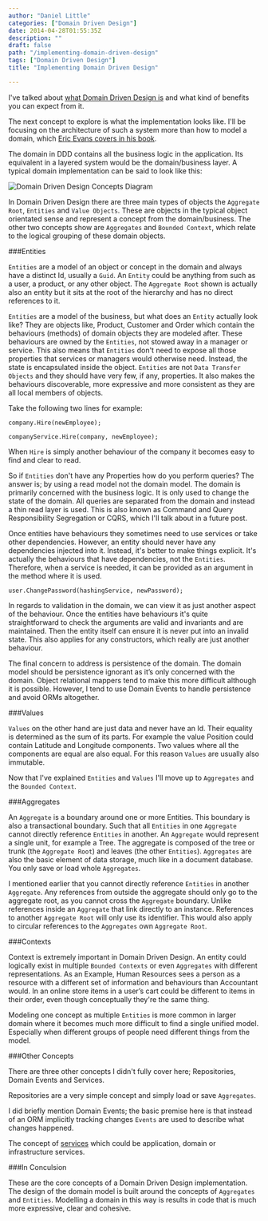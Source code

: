 ```yaml
---
author: "Daniel Little"
categories: ["Domain Driven Design"]
date: 2014-04-28T01:55:35Z
description: ""
draft: false
path: "/implementing-domain-driven-design"
tags: ["Domain Driven Design"]
title: "Implementing Domain Driven Design"

---
```


I've talked about [what Domain Driven Design is](http://lavinski.me/domain-driven-design/) and what kind of benefits you can expect from it. 

The next concept to explore is what the implementation looks like. I'll be focusing on the architecture of such a system more than how to model a domain, which [Eric Evans covers in his book](http://dddcommunity.org/book/evans_2003/).

The domain in DDD contains all the business logic in the application. Its equivalent in a layered system would be the domain/business layer. A typical domain implementation can be said to look like this:

![Domain Driven Design Concepts Diagram](/content/images/2014/Apr/Domain-Driven-Design-Concepts.png)

In Domain Driven Design there are three main types of objects the `Aggregate Root`, `Entities` and `Value Objects`. These are objects in the typical object orientated sense and represent a concept from the domain/business. The other two concepts show are `Aggregates` and `Bounded Context`, which relate to the logical grouping of these domain objects.

###Entities

`Entities` are a model of an object or concept in the domain and always have a distinct Id, usually a `Guid`. An `Entity` could be anything from such as a user, a product, or any other object. The `Aggregate Root` shown is actually also an entity but it sits at the root of the hierarchy and has no direct references to it.

`Entities` are a model of the business, but what does an `Entity` actually look like? They are objects like, Product, Customer and Order which contain the behaviours (methods) of domain objects they are modeled after. These behaviours are owned by the `Entities`, not stowed away in a manager or service. This also means that `Entities` don't need to expose all those properties that services or managers would otherwise need. Instead, the state is encapsulated inside the object. `Entities` are not `Data Transfer Objects` and they should have very few, if any, properties. It also makes the behaviours discoverable, more expressive and more consistent as they are all local members of objects. 

Take the following two lines for example:
```
company.Hire(newEmployee);
```
```
companyService.Hire(company, newEmployee);
```
When `Hire` is simply another behaviour of the company it becomes easy to find and clear to read.

So if `Entities` don't have any Properties how do you perform queries? The answer is; by using a read model not the domain model. The domain is primarily concerned with the business logic. It is only used to change the state of the domain. All queries are separated from the domain and instead a thin read layer is used. This is also known as Command and Query Responsibility Segregation or CQRS, which I'll talk about in a future post.

Once entities have behaviours they sometimes need to use services or take other dependencies. However, an entity should never have any dependencies injected into it. Instead, it's better to make things explicit. It's actually the behaviours that have dependencies, not the `Entities`. Therefore, when a service is needed, it can be provided as an argument in the method where it is used.

    user.ChangePassword(hashingService, newPassword);

In regards to validation in the domain, we can view it as just another aspect of the behaviour. Once the entities have behaviours it's quite straightforward to check the arguments are valid and invariants and are maintained. Then the entity itself can ensure it is never put into an invalid state. This also applies for any constructors, which really are just another behaviour.

The final concern to address is persistence of the domain. The domain model should be persistence ignorant as it’s only concerned with the domain. Object relational mappers tend to make this more difficult although it is possible. However, I tend to use Domain Events to handle persistence and avoid ORMs altogether.

###Values

`Values` on the other hand are just data and never have an Id. Their equality is determined as the sum of its parts. For example the value Position could contain Latitude and Longitude components. Two values where all the components are equal are also equal. For this reason `Values` are usually also immutable.

Now that I've explained `Entities` and `Values` I'll move up to `Aggregates` and the `Bounded Context`.

###Aggregates

An `Aggregate` is a boundary around one or more Entities. This boundary is also a transactional boundary. Such that all `Entities` in one `Aggregate` cannot directly reference `Entities` in another. An `Aggregate` would represent a single unit, for example a Tree. The aggregate is composed of the tree or trunk (the `Aggregate Root`) and leaves (the other `Entities`). `Aggregates` are also the basic element of data storage, much like in a document database. You only save or load whole  `Aggregates`.

I mentioned earlier that you cannot directly reference `Entities` in another `Aggregate`. Any references from outside the aggregate should only go to the aggregate root, as you cannot cross the `Aggregate` boundary. Unlike references inside an `Aggregate` that link directly to an instance. References to another `Aggregate Root` will only use its identifier. This would also apply to circular references to the `Aggregates` own `Aggregate Root`. 

###Contexts

Context is extremely important in Domain Driven Design. An entity could logically exist in multiple `Bounded Contexts` or even `Aggregates` with different representations. As an Example, Human Resources sees a person as a resource with a different set of information and behaviours than Accountant would. In an online store items in a user’s cart could be different to items in their order, even though conceptually they're the same thing.

Modeling one concept as multiple `Entities` is more common in larger domain where it becomes much more difficult to find a single unified model. Especially when different groups of people need different things from the model.

###Other Concepts

There are three other concepts I didn't fully cover here; Repositories, Domain Events and Services.

Repositories are a very simple concept and simply load or save `Aggregates`. 

I did briefly mention Domain Events; the basic premise here is that instead of an ORM implicitly tracking changes `Events` are used to describe what changes happened. 

The concept of [services](http://stackoverflow.com/questions/2268699/domain-driven-design-domain-service-application-service) which could be application, domain or infrastructure services.

###In Conculsion

These are the core concepts of a Domain Driven Design implementation. The design of the domain model is built around the concepts of `Aggregates` and `Entities`. Modelling a domain in this way is results in code that is much more expressive, clear and cohesive.
